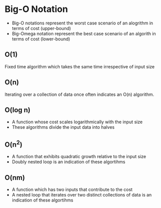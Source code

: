 # Big-O Notation
- Big-O notations represent the worst case scenario of an alogrithm in terms of cost (upper-bound)
- Big-Omega notation represent the best case scenario of an algorith in terms of cost (lower-bound)

## O(1)
Fixed time algorithm which takes the same time irrespective of input size

## O(n)
Iterating over a collection of data once often indicates an O(n) algorithm.

## O(log n)
- A function whose cost scales logarithmically with the input size
- These algorithms divide the input data into halves

## O(n<sup>2</sup>)
- A function that exhibits quadratic growth relative to the input size
- Doubly nested loop is an indication of these algortihms

## O(nm)
- A function which has two inputs that contribute to the cost
- A nested loop that iterates over two distinct collections of data is an indication of these algortihms
